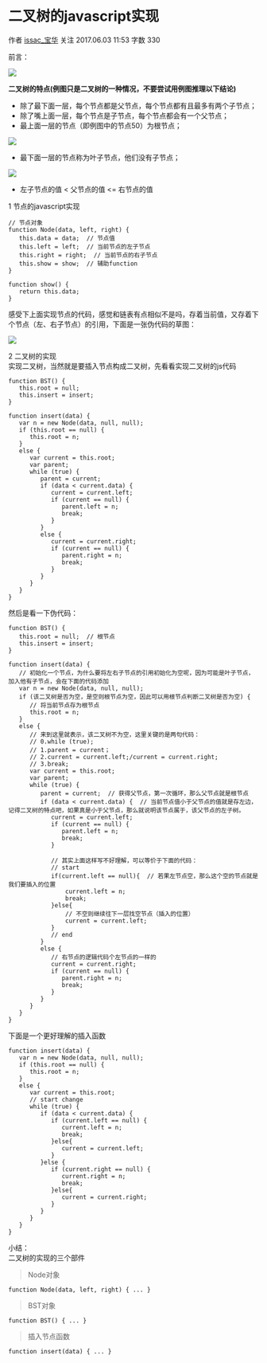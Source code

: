 # 二叉树的javascript实现

作者  [issac_宝华][0] 关注 2017.06.03 11:53  字数 330 


  
前言：

![][2]

**二叉树的特点(例图只是二叉树的一种情况，不要尝试用例图推理以下结论)**

* 除了最下面一层，每个节点都是父节点，每个节点都有且最多有两个子节点；
* 除了嘴上面一层，每个节点是子节点，每个节点都会有一个父节点；
* 最上面一层的节点（即例图中的节点50）为根节点；

![][3]

* 最下面一层的节点称为叶子节点，他们没有子节点；

![][4]
* 左子节点的值 < 父节点的值 <= 右节点的值

1 节点的javascript实现

    // 节点对象
    function Node(data, left, right) {
       this.data = data;  // 节点值
       this.left = left;  // 当前节点的左子节点
       this.right = right;  // 当前节点的右子节点
       this.show = show;  // 辅助function
    }
    
    function show() {
       return this.data;
    }

感受下上面实现节点的代码，感觉和链表有点相似不是吗，存着当前值，又存着下个节点（左、右子节点）的引用，下面是一张伪代码的草图：

![][5]

2 二叉树的实现  
实现二叉树，当然就是要插入节点构成二叉树，先看看实现二叉树的js代码

    function BST() {
       this.root = null;
       this.insert = insert;
    }
    
    function insert(data) {
       var n = new Node(data, null, null);
       if (this.root == null) {
          this.root = n;
       }
       else {
          var current = this.root;
          var parent;
          while (true) {
             parent = current;
             if (data < current.data) {
                current = current.left;
                if (current == null) {
                   parent.left = n;
                   break;
                }
             }
             else {
                current = current.right;
                if (current == null) {
                   parent.right = n;
                   break;
                }
             }
          }
       }
    }

然后是看一下伪代码：

    function BST() {
       this.root = null;  // 根节点
       this.insert = insert;
    }
    
    function insert(data) {
       // 初始化一个节点，为什么要将左右子节点的引用初始化为空呢，因为可能是叶子节点，加入他有子节点，会在下面的代码添加
       var n = new Node(data, null, null);
       if (该二叉树是否为空，是空则根节点为空，因此可以用根节点判断二叉树是否为空) {
          // 将当前节点存为根节点
          this.root = n;
       }
       else {
          // 来到这里就表示，该二叉树不为空，这里关键的是两句代码：
          // 0.while (true);
          // 1.parent = current；
          // 2.current = current.left;/current = current.right;
          // 3.break;
          var current = this.root;
          var parent;
          while (true) {
             parent = current;  // 获得父节点，第一次循环，那么父节点就是根节点
             if (data < current.data) {  // 当前节点值小于父节点的值就是存左边，记得二叉树的特点吧，如果真是小于父节点，那么就说明该节点属于，该父节点的左子树。
                current = current.left;
                if (current == null) {
                   parent.left = n;
                   break;
                }
    
                // 其实上面这样写不好理解，可以等价于下面的代码：
                // start
                if(current.left == null){  // 若果左节点空，那么这个空的节点就是我们要插入的位置
                    current.left = n;
                    break;
                }else{
                    // 不空则继续往下一层找空节点（插入的位置）
                    current = current.left;
                }
                // end
             }
             else {
                // 右节点的逻辑代码个左节点的一样的
                current = current.right;
                if (current == null) {
                   parent.right = n;
                   break;
                }
             }
          }
       }
    }

下面是一个更好理解的插入函数

    function insert(data) {
       var n = new Node(data, null, null);
       if (this.root == null) {
          this.root = n;
       }
       else {
          var current = this.root;
          // start change
          while (true) {
             if (data < current.data) {
                if (current.left == null) {
                   current.left = n;
                   break;
                }else{
                   current = current.left;
                }
             }else {
                if (current.right == null) {
                   current.right = n;
                   break;
                }else{
                   current = current.right;
                }
             }
          }
       }
    }

小结：  
二叉树的实现的三个部件

>  Node对象


    function Node(data, left, right) { ... }

>  BST对象


    function BST() { ... }

>  插入节点函数


    function insert(data) { ... }



[0]: http://www.jianshu.com/u/73a630d398fd
[2]: http://upload-images.jianshu.io/upload_images/2838289-a4d05edb6062df13.png
[3]: http://upload-images.jianshu.io/upload_images/2838289-e0e3b9a05871efaa.png
[4]: http://upload-images.jianshu.io/upload_images/2838289-da27d2f6031b1d36.png
[5]: http://upload-images.jianshu.io/upload_images/2838289-d7aede07576cc831.png